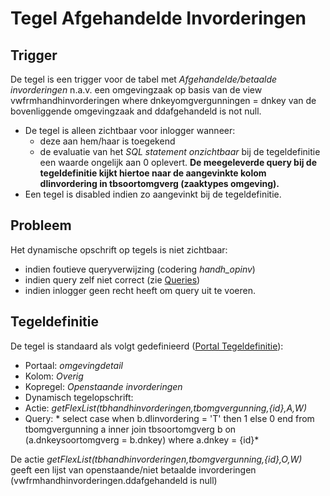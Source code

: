# Tegel Afgehandelde Invorderingen

## Trigger

De tegel is een trigger voor de tabel met *Afgehandelde/betaalde  invorderingen* n.a.v. een omgevingzaak op basis van de view vwfrmhandhinvorderingen where dnkeyomgvergunningen = dnkey van de bovenliggende omgevingzaak and ddafgehandeld is not null.

  * De tegel is alleen zichtbaar voor inlogger wanneer: 
    * deze aan hem/haar is toegekend 
    * de evaluatie van het *SQL statement onzichtbaar* bij de tegeldefinitie een waarde ongelijk aan 0 oplevert. **De meegeleverde query bij de tegeldefinitie kijkt hiertoe naar de aangevinkte kolom dlinvordering in tbsoortomgverg (zaaktypes omgeving).** 
  * Een tegel is disabled indien zo aangevinkt bij de tegeldefinitie.

## Probleem

Het dynamische opschrift op tegels is niet zichtbaar:

  * indien foutieve queryverwijzing (codering *handh_opinv*) 
  * indien query zelf niet correct (zie [Queries](/docs/instellen_inrichten/queries.md))
  * indien inlogger geen recht heeft om query uit te voeren. 

## Tegeldefinitie

De tegel is standaard als volgt gedefinieerd ([Portal Tegeldefinitie](/docs/instellen_inrichten/portaldefinitie/portal_tegel.md)):

  * Portaal: *omgevingdetail*
  * Kolom: *Overig*
  * Kopregel: *Openstaande invorderingen*
  * Dynamisch tegelopschrift: 
  * Actie: *getFlexList(tbhandhinvorderingen,tbomgvergunning,{id},A,W)*
  * Query: * select case when  b.dlinvordering = 'T' then 1 else 0 end from tbomgvergunning a inner join tbsoortomgverg b 
       on (a.dnkeysoortomgverg = b.dnkey) where a.dnkey = {id}*

De actie *getFlexList(tbhandhinvorderingen,tbomgvergunning,{id},O,W)* geeft een lijst van openstaande/niet betaalde invorderingen (vwfrmhandhinvorderingen.ddafgehandeld is null)

